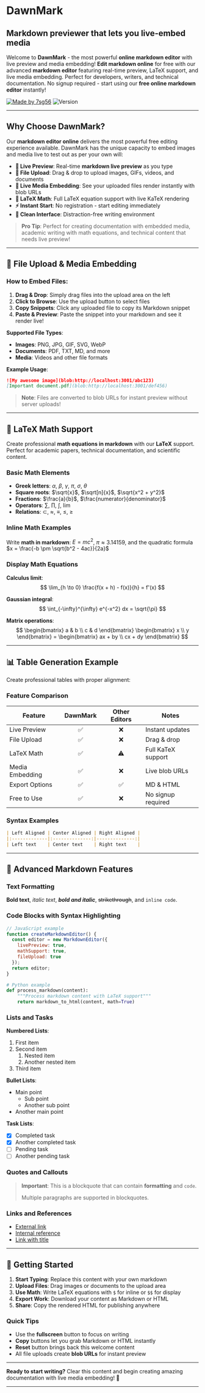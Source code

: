 # DawnMark 
## Markdown previewer that lets you live-embed media

Welcome to **DawnMark** - the most powerful **online markdown editor** with live preview and media embedding! **Edit markdown online** for free with our advanced **markdown editor** featuring real-time preview, LaTeX support, and live media embedding. Perfect for developers, writers, and technical documentation. No signup required - start using our **free online markdown editor** instantly!

[![Made by 7sg56](https://img.shields.io/badge/Made%20by-7sg56-blue)](https://github.com/7sg56)
![Version](https://img.shields.io/badge/Version-1.0-green)

---

## Why Choose DawnMark?

Our **markdown editor online** delivers the most powerful free editing experience available. DawnMark has the unique capacity to embed images and media live to test out as per your own will:

- **🚀 Live Preview**: Real-time **markdown live preview** as you type
- **📁 File Upload**: Drag & drop to upload images, GIFs, videos, and documents
- **🔗 Live Media Embedding**: See your uploaded files render instantly with blob URLs
- **🔢 LaTeX Math**: Full LaTeX equation support with live KaTeX rendering
- **⚡ Instant Start**: No registration - start editing immediately
- **🎨 Clean Interface**: Distraction-free writing environment

> **Pro Tip**: Perfect for creating documentation with embedded media, academic writing with math equations, and technical content that needs live preview!

---

## 📁 File Upload & Media Embedding

### How to Embed Files:
1. **Drag & Drop**: Simply drag files into the upload area on the left
2. **Click to Browse**: Use the upload button to select files
3. **Copy Snippets**: Click any uploaded file to copy its Markdown snippet
4. **Paste & Preview**: Paste the snippet into your markdown and see it render live!

**Supported File Types**:
- **Images**: PNG, JPG, GIF, SVG, WebP
- **Documents**: PDF, TXT, MD, and more
- **Media**: Videos and other file formats

**Example Usage**:
```markdown
![My awesome image](blob:http://localhost:3001/abc123)
[Important document.pdf](blob:http://localhost:3001/def456)
```

> **Note**: Files are converted to blob URLs for instant preview without server uploads!

---

## 🧮 LaTeX Math Support

Create professional **math equations in markdown** with our **LaTeX** support. Perfect for academic papers, technical documentation, and scientific content.

### Basic Math Elements
- **Greek letters**: $\alpha$, $\beta$, $\gamma$, $\pi$, $\sigma$, $\theta$
- **Square roots**: $\sqrt{x}$, $\sqrt[n]{x}$, $\sqrt{x^2 + y^2}$  
- **Fractions**: $\frac{a}{b}$, $\frac{numerator}{denominator}$
- **Operators**: $\sum$, $\prod$, $\int$, $\lim$
- **Relations**: $\subset$, $\approx$, $\equiv$, $\leq$, $\geq$

### Inline Math Examples
Write **math in markdown**: $E = mc^2$, $\pi \approx 3.14159$, and the quadratic formula $x = \frac{-b \pm \sqrt{b^2 - 4ac}}{2a}$

### Display Math Equations
**Calculus limit**:
$$
\lim_{h \to 0} \frac{f(x + h) - f(x)}{h} = f'(x)
$$

**Gaussian integral**:
$$
\int_{-\infty}^{\infty} e^{-x^2} dx = \sqrt{\pi}
$$

**Matrix operations**:
$$
\begin{bmatrix}
a & b \\
c & d
\end{bmatrix}
\begin{bmatrix}
x \\
y
\end{bmatrix} = 
\begin{bmatrix}
ax + by \\
cx + dy
\end{bmatrix}
$$

---

## 📊 Table Generation Example

Create professional tables with proper alignment:

### Feature Comparison
| Feature | DawnMark | Other Editors | Notes |
|---------|:--------:|:-------------:|-------|
| Live Preview | ✅ | ❌ | Instant updates |
| File Upload | ✅ | ❌ | Drag & drop |
| LaTeX Math | ✅ | ⚠️ | Full KaTeX support |
| Media Embedding | ✅ | ❌ | Live blob URLs |
| Export Options | ✅ | ✅ | MD & HTML |
| Free to Use | ✅ | ❌ | No signup required |

### Syntax Examples
```markdown
| Left Aligned | Center Aligned | Right Aligned |
|:-------------|:--------------:|--------------:|
| Left text    | Center text    | Right text    |
```

---

## 📝 Advanced Markdown Features

### Text Formatting
**Bold text**, *italic text*, ***bold and italic***, ~~strikethrough~~, and `inline code`.

### Code Blocks with Syntax Highlighting
```javascript
// JavaScript example
function createMarkdownEditor() {
  const editor = new MarkdownEditor({
    livePreview: true,
    mathSupport: true,
    fileUpload: true
  });
  return editor;
}
```

```python
# Python example
def process_markdown(content):
    """Process markdown content with LaTeX support"""
    return markdown_to_html(content, math=True)
```

### Lists and Tasks
**Numbered Lists**:
1. First item
2. Second item
   1. Nested item
   2. Another nested item
3. Third item

**Bullet Lists**:
- Main point
  - Sub point
  - Another sub point
- Another main point

**Task Lists**:
- [x] Completed task
- [x] Another completed task
- [ ] Pending task
- [ ] Another pending task

### Quotes and Callouts
> **Important**: This is a blockquote that can contain **formatting** and `code`.
>
> Multiple paragraphs are supported in blockquotes.

### Links and References
- [External link](https://github.com/7sg56)
- [Internal reference](#latex-math-support)
- [Link with title](https://digitalpro.dev "Sourish Ghosh")

---

## 🚀 Getting Started

1. **Start Typing**: Replace this content with your own markdown
2. **Upload Files**: Drag images or documents to the upload area
3. **Use Math**: Write LaTeX equations with `$` for inline or `$$` for display
4. **Export Work**: Download your content as Markdown or HTML
5. **Share**: Copy the rendered HTML for publishing anywhere

### Quick Tips
- Use the **fullscreen** button to focus on writing
- **Copy** buttons let you grab Markdown or HTML instantly
- **Reset** button brings back this welcome content
- All file uploads create **blob URLs** for instant preview

---

**Ready to start writing?** Clear this content and begin creating amazing documentation with live media embedding! 🎉

---
